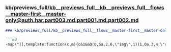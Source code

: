 ### kb/previews_full/kb__previews_full__kb__previews_full__flows__master-first__master-only@auth.har.part003.md.part001.md.part002.md

```md
### kb/previews_full/kb__previews_full__flows__master-first__master-only@auth.har.part003.md.part001.md (part 002)

```md
-map\"]],template:function(c,m){c&1&&Q(0,Sa,2,6,\"img\",1)(1,Oa,3,4,\"div\",2),c&2&&(P(\"ngI
```

```

```

